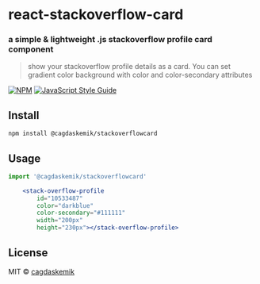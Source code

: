 # react-stackoverflow-card
### a simple & lightweight .js stackoverflow profile card component
> show your stackoverflow profile details as a card. You can set gradient color background with color and color-secondary attributes

[![NPM](https://img.shields.io/npm/v/@cagdaskemik/stackoverflowcard.svg)](https://www.npmjs.com/package/@cagdaskemik/stackoverflowcard) [![JavaScript Style Guide](https://img.shields.io/badge/code_style-standard-brightgreen.svg)](https://standardjs.com)



## Install

```bash
npm install @cagdaskemik/stackoverflowcard
```

## Usage

```jsx
import '@cagdaskemik/stackoverflowcard'

    <stack-overflow-profile 
        id="10533487" 
        color="darkblue" 
        color-secondary="#111111" 
        width="200px" 
        height="230px"></stack-overflow-profile>
```

## License

MIT © [cagdaskemik](https://github.com/cagdaskemik)
